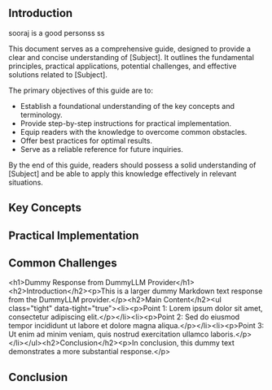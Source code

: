 ## Introduction

sooraj is a good personss ss

This document serves as a comprehensive guide, designed to provide a clear and concise understanding of \[Subject\]. It outlines the fundamental principles, practical applications, potential challenges, and effective solutions related to \[Subject\].

The primary objectives of this guide are to:

- Establish a foundational understanding of the key concepts and terminology.
- Provide step-by-step instructions for practical implementation.
- Equip readers with the knowledge to overcome common obstacles.
- Offer best practices for optimal results.
- Serve as a reliable reference for future inquiries.

By the end of this guide, readers should possess a solid understanding of \[Subject\] and be able to apply this knowledge effectively in relevant situations.

## Key Concepts

## Practical Implementation

## Common Challenges

&lt;h1&gt;Dummy Response from DummyLLM Provider&lt;/h1&gt;&lt;h2&gt;Introduction&lt;/h2&gt;&lt;p&gt;This is a larger dummy Markdown text response from the DummyLLM provider.&lt;/p&gt;&lt;h2&gt;Main Content&lt;/h2&gt;&lt;ul class="tight" data-tight="true"&gt;&lt;li&gt;&lt;p&gt;Point 1: Lorem ipsum dolor sit amet, consectetur adipiscing elit.&lt;/p&gt;&lt;/li&gt;&lt;li&gt;&lt;p&gt;Point 2: Sed do eiusmod tempor incididunt ut labore et dolore magna aliqua.&lt;/p&gt;&lt;/li&gt;&lt;li&gt;&lt;p&gt;Point 3: Ut enim ad minim veniam, quis nostrud exercitation ullamco laboris.&lt;/p&gt;&lt;/li&gt;&lt;/ul&gt;&lt;h2&gt;Conclusion&lt;/h2&gt;&lt;p&gt;In conclusion, this dummy text demonstrates a more substantial response.&lt;/p&gt;

## Conclusion